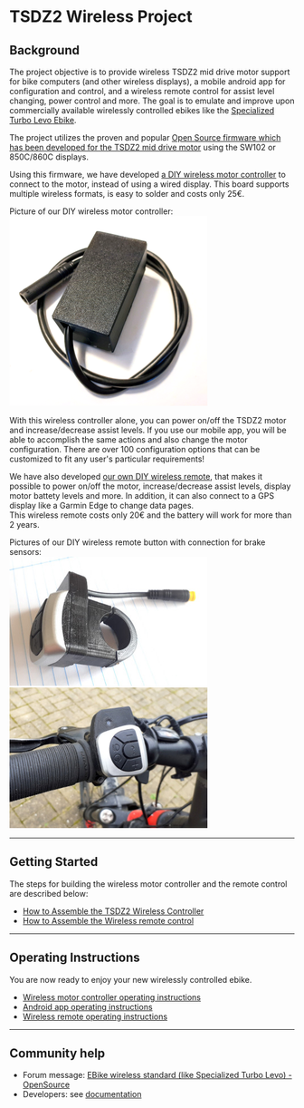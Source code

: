 # TSDZ2 Wireless Project 
## Background
The project objective is to provide wireless TSDZ2 mid drive motor support for bike computers (and other wireless displays), a mobile android app for configuration and control, and a wireless remote control for assist level changing, power control and more. The goal is to emulate and improve upon commercially available wirelessly controlled ebikes like the  [Specialized Turbo Levo Ebike](https://www.youtube.com/watch?v=F43oqj1Zlww).

The project utilizes the proven and popular [Open Source firmware which has been developed for the TSDZ2 mid drive motor](https://github.com/OpenSourceEBike/TSDZ2_wiki/wiki) using the SW102 or 850C/860C displays.

Using this firmware, we have developed [a DIY wireless motor controller](https://github.com/OpenSourceEBike/TSDZ2_wireless/tree/master/EBike_wireless_TSDZ2) to connect to the motor, instead of using a wired display. This board supports multiple wireless formats, is easy to solder and costs only 25€.

Picture of our DIY wireless motor controller:<br>
![](3d_printed_box.png)<br>

With this wireless controller alone, you can power on/off the TSDZ2 motor and increase/decrease assist levels. If you use our mobile app, you will be able to accomplish the same actions and also change the motor configuration.
There are over 100 configuration options that can be customized to fit any user's particular requirements!

We have also developed [our own DIY wireless remote](remote/build_remote), that makes it possible to power on/off the motor, increase/decrease assist levels, display motor battety levels and more. In addition, it can also connect to a GPS display like a Garmin Edge to change data pages.<br> 
This wireless remote costs only 20€ and the battery will work for more than 2 years.

Pictures of our DIY wireless remote button with connection for brake sensors:<br>
![](remote/ebike_wireless_remote-01-350x.jpg)<br>
![](remote/ebike_wireless_remote-03-350x.jpg)<br>

----
## Getting Started

The steps for building the wireless motor controller and the remote control are described below:
* [How to Assemble the TSDZ2 Wireless Controller](build_tsdz2_board.md)
* [How to Assemble the Wireless remote control](remote/build_remote.md)

----
## Operating Instructions

You are now ready to enjoy your new wirelessly controlled ebike.

* [Wireless motor controller operating instructions](wireless_motor_operation.md)
* [Android app operating instructions](android_app_operation.md)
* [Wireless remote operating instructions](operation.md)

-----
## Community help

* Forum message: [EBike wireless standard (like Specialized Turbo Levo) - OpenSource](https://endless-sphere.com/forums/viewtopic.php?t=106346)
* Developers: see [documentation](https://github.com/OpenSourceEBike/TSDZ2_wireless/blob/master/EBike_wireless_remote/documentation/README.md)


